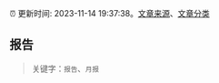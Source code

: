 :alarm_clock: 更新时间: 2023-11-14 19:37:38。[文章来源](/README.md)、[文章分类](/TAGS.md)

## 报告


> 关键字：`报告`、`月报`



